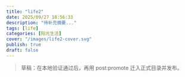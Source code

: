 ```yaml
---
title: "life2"
date: 2025/09/27 18:56:33
description: "待补充摘要..."
tags: [life]
categories: [阳光生活]
cover: "/images/life2-cover.svg"
publish: true
draft: false
---
```


> 草稿：在本地验证通过后，再用 post:promote 迁入正式目录并发布。
